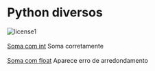 # Python diversos

![license1](https://img.shields.io/static/v1?label=License&message=MIT&color=orange)
<br><br>[Soma com int](teste-py3.8/src/arredondamento/soma1.py) Soma corretamente
<br><br>[Soma com float](teste-py3.8/src/arredondamento/soma2.py) Aparece erro de arredondamento


